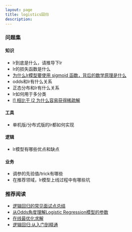 ```yaml
---
layout: page
title: logistics回归
description:
---
```


### 问题集

#### 知识

- lr到底是什么，请推导下lr
- lr的损失函数是什么
- [为什么lr模型要使用 sigmoid 函数，背后的数学原理是什么](https://www.zhihu.com/question/35322351)
- odds和lr有什么关系
- 正态分布和lr有什么关系
- lr如何用于多分类
- [l1 相比于 l2 为什么容易获得稀疏解](https://www.zhihu.com/question/37096933)

#### 工具

- 单机版/分布式版的lr都如何实现

#### 逻辑

- lr模型有哪些优点和缺点

#### 业务

- 调参的先验值/trick有哪些
- 在推荐领域，lr模型上线过程中有哪些坑



### 推荐阅读
- [逻辑回归的常见面试点总结](http://www.cnblogs.com/ModifyRong/p/7739955.html)
- [从Odds角度理解Logistic Regression模型的参数](http://vividfree.github.io/%E6%9C%BA%E5%99%A8%E5%AD%A6%E4%B9%A0/2015/12/13/understanding-logistic-regression-using-odds)
- [在线最优化求解](http://vividfree.github.io/%E6%9C%BA%E5%99%A8%E5%AD%A6%E4%B9%A0/2015/12/13/understanding-logistic-regression-using-odds)
- [逻辑回归:从入门到精通](https://www.tianyancha.com/research/LR_intro.pdf)
